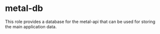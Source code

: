 # metal-db

This role provides a database for the metal-api that can be used for storing the main application data.
